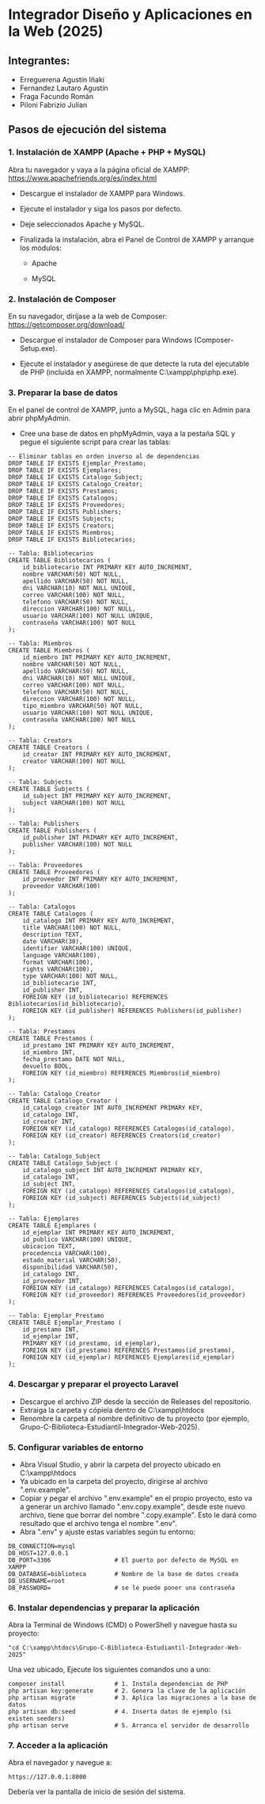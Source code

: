 # Integrador Diseño y Aplicaciones en la Web (2025)
## Integrantes:
- Erreguerena Agustín Iñaki
- Fernandez Lautaro Agustín
- Fraga Facundo Román
- Piloni Fabrizio Julian

## Pasos de ejecución del sistema
### 1. Instalación de XAMPP (Apache + PHP + MySQL)
Abra tu navegador y vaya a la página oficial de XAMPP:
https://www.apachefriends.org/es/index.html

- Descargue el instalador de XAMPP para Windows.
- Ejecute el instalador y siga los pasos por defecto.
- Deje seleccionados Apache y MySQL.
- Finalizada la instalación, abra el Panel de Control de XAMPP y arranque los módulos:

  - Apache

  - MySQL

### 2. Instalación de Composer
En su navegador, diríjase a la web de Composer:
https://getcomposer.org/download/

- Descargue el instalador de Composer para Windows (Composer-Setup.exe).

- Ejecute el instalador y asegúrese de que detecte la ruta del ejecutable de PHP (incluida en XAMPP, normalmente C:\xampp\php\php.exe).

### 3. Preparar la base de datos
En el panel de control de XAMPP, junto a MySQL, haga clic en Admin para abrir phpMyAdmin.

- Cree una base de datos en phpMyAdmin, vaya a la pestaña SQL y pegue el siguiente script para crear las tablas:

```
-- Eliminar tablas en orden inverso al de dependencias
DROP TABLE IF EXISTS Ejemplar_Prestamo;
DROP TABLE IF EXISTS Ejemplares;
DROP TABLE IF EXISTS Catalogo_Subject;
DROP TABLE IF EXISTS Catalogo_Creator;
DROP TABLE IF EXISTS Prestamos;
DROP TABLE IF EXISTS Catalogos;
DROP TABLE IF EXISTS Proveedores;
DROP TABLE IF EXISTS Publishers;
DROP TABLE IF EXISTS Subjects;
DROP TABLE IF EXISTS Creators;
DROP TABLE IF EXISTS Miembros;
DROP TABLE IF EXISTS Bibliotecarios;

-- Tabla: Bibliotecarios
CREATE TABLE Bibliotecarios (
    id_bibliotecario INT PRIMARY KEY AUTO_INCREMENT,
    nombre VARCHAR(50) NOT NULL,
    apellido VARCHAR(50) NOT NULL,
    dni VARCHAR(10) NOT NULL UNIQUE,
    correo VARCHAR(100) NOT NULL,
    telefono VARCHAR(50) NOT NULL,
    direccion VARCHAR(100) NOT NULL,
    usuario VARCHAR(100) NOT NULL UNIQUE,
    contraseña VARCHAR(100) NOT NULL
);

-- Tabla: Miembros
CREATE TABLE Miembros (
    id_miembro INT PRIMARY KEY AUTO_INCREMENT,
    nombre VARCHAR(50) NOT NULL,
    apellido VARCHAR(50) NOT NULL,
    dni VARCHAR(10) NOT NULL UNIQUE,
    correo VARCHAR(100) NOT NULL,
    telefono VARCHAR(50) NOT NULL,
    direccion VARCHAR(100) NOT NULL,
    tipo_miembro VARCHAR(50) NOT NULL,
    usuario VARCHAR(100) NOT NULL UNIQUE,
    contraseña VARCHAR(100) NOT NULL
);

-- Tabla: Creators
CREATE TABLE Creators (
    id_creator INT PRIMARY KEY AUTO_INCREMENT,
    creator VARCHAR(100) NOT NULL
);

-- Tabla: Subjects
CREATE TABLE Subjects (
    id_subject INT PRIMARY KEY AUTO_INCREMENT,
    subject VARCHAR(100) NOT NULL
);

-- Tabla: Publishers
CREATE TABLE Publishers (
    id_publisher INT PRIMARY KEY AUTO_INCREMENT,
    publisher VARCHAR(100) NOT NULL
);

-- Tabla: Proveedores
CREATE TABLE Proveedores (
    id_proveedor INT PRIMARY KEY AUTO_INCREMENT,
    proveedor VARCHAR(100)
);

-- Tabla: Catalogos
CREATE TABLE Catalogos (
    id_catalogo INT PRIMARY KEY AUTO_INCREMENT,
    title VARCHAR(100) NOT NULL,
    description TEXT,
    date VARCHAR(30),
    identifier VARCHAR(100) UNIQUE,
    language VARCHAR(100),
    format VARCHAR(100),
    rights VARCHAR(100),
    type VARCHAR(100) NOT NULL,
    id_bibliotecario INT,
    id_publisher INT,
    FOREIGN KEY (id_bibliotecario) REFERENCES Bibliotecarios(id_bibliotecario),
    FOREIGN KEY (id_publisher) REFERENCES Publishers(id_publisher)
);

-- Tabla: Prestamos
CREATE TABLE Prestamos (
    id_prestamo INT PRIMARY KEY AUTO_INCREMENT,
    id_miembro INT,
    fecha_prestamo DATE NOT NULL,
    devuelto BOOL,
    FOREIGN KEY (id_miembro) REFERENCES Miembros(id_miembro)
);

-- Tabla: Catalogo_Creator
CREATE TABLE Catalogo_Creator (
    id_catalogo_creator INT AUTO_INCREMENT PRIMARY KEY,
    id_catalogo INT,
    id_creator INT,
    FOREIGN KEY (id_catalogo) REFERENCES Catalogos(id_catalogo),
    FOREIGN KEY (id_creator) REFERENCES Creators(id_creator)
);

-- Tabla: Catalogo_Subject
CREATE TABLE Catalogo_Subject (
    id_catalogo_subject INT AUTO_INCREMENT PRIMARY KEY,
    id_catalogo INT,
    id_subject INT,
    FOREIGN KEY (id_catalogo) REFERENCES Catalogos(id_catalogo),
    FOREIGN KEY (id_subject) REFERENCES Subjects(id_subject)
);

-- Tabla: Ejemplares
CREATE TABLE Ejemplares (
    id_ejemplar INT PRIMARY KEY AUTO_INCREMENT,
    id_publico VARCHAR(100) UNIQUE,
    ubicacion TEXT,
    procedencia VARCHAR(100),
    estado_material VARCHAR(50),
    disponibilidad VARCHAR(50),
    id_catalogo INT,
    id_proveedor INT,
    FOREIGN KEY (id_catalogo) REFERENCES Catalogos(id_catalogo),
    FOREIGN KEY (id_proveedor) REFERENCES Proveedores(id_proveedor)
);

-- Tabla: Ejemplar_Prestamo
CREATE TABLE Ejemplar_Prestamo (
    id_prestamo INT,
    id_ejemplar INT,
    PRIMARY KEY (id_prestamo, id_ejemplar),
    FOREIGN KEY (id_prestamo) REFERENCES Prestamos(id_prestamo),
    FOREIGN KEY (id_ejemplar) REFERENCES Ejemplares(id_ejemplar)
);
```
### 4. Descargar y preparar el proyecto Laravel
- Descargue el archivo ZIP desde la sección de Releases del repositorio.
- Extraiga la carpeta y cópiela dentro de C:\xampp\htdocs
- Renombre la carpeta al nombre definitivo de tu proyecto (por ejemplo, Grupo-C-Biblioteca-Estudiantil-Integrador-Web-2025).

### 5. Configurar variables de entorno
- Abra Visual Studio, y abrir la carpeta del proyecto ubicado en C:\xampp\htdocs
-  Ya ubicado en la carpeta del proyecto, dirigirse al archivo ".env.example".
-  Copiar y pegar el archivo ".env.example" en el propio proyecto, esto va a generar un archivo llamado ".env.copy.example", desde este nuevo archivo, tiene que borrar del nombre ".copy.example". Esto le dará como resultado que el archivo tenga el nombre ".env".
- Abra ".env" y ajuste estas variables según tu entorno:
```
DB_CONNECTION=mysql
DB_HOST=127.0.0.1
DB_PORT=3306                  # El puerto por defecto de MySQL en XAMPP
DB_DATABASE=biblioteca        # Nombre de la base de datos creada
DB_USERNAME=root
DB_PASSWORD=                  # se le puede poner una contraseña
```
### 6. Instalar dependencias y preparar la aplicación

Abra la Terminal de Windows (CMD) o PowerShell y navegue hasta su proyecto:
```
"cd C:\xampp\htdocs\Grupo-C-Biblioteca-Estudiantil-Integrador-Web-2025"
```
Una vez ubicado, Ejecute los siguientes comandos uno a uno:

```
composer install              # 1. Instala dependencias de PHP
php artisan key:generate      # 2. Genera la clave de la aplicación
php artisan migrate           # 3. Aplica las migraciones a la base de datos
php artisan db:seed           # 4. Inserta datos de ejemplo (si existen seeders)
php artisan serve             # 5. Arranca el servidor de desarrollo
```
### 7. Acceder a la aplicación
Abra el navegador y navegue a:
```
https://127.0.0.1:8000
```
Debería ver la pantalla de inicio de sesión del sistema.
